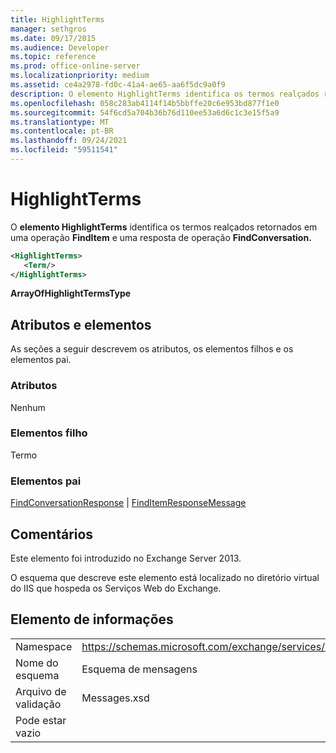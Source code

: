 ```yaml
---
title: HighlightTerms
manager: sethgros
ms.date: 09/17/2015
ms.audience: Developer
ms.topic: reference
ms.prod: office-online-server
ms.localizationpriority: medium
ms.assetid: ce4a2978-fd0c-41a4-ae65-aa6f5dc9a0f9
description: O elemento HighlightTerms identifica os termos realçados retornados em uma operação FindItem e uma resposta de operação FindConversation.
ms.openlocfilehash: 058c283ab4114f14b5bbffe20c6e953bd877f1e0
ms.sourcegitcommit: 54f6cd5a704b36b76d110ee53a6d6c1c3e15f5a9
ms.translationtype: MT
ms.contentlocale: pt-BR
ms.lasthandoff: 09/24/2021
ms.locfileid: "59511541"
---
```

# <a name="highlightterms"></a>HighlightTerms

O **elemento HighlightTerms** identifica os termos realçados retornados em uma operação **FindItem** e uma resposta de operação **FindConversation.** 
  
```XML
<HighlightTerms>
   <Term/>
</HighlightTerms>
```

 **ArrayOfHighlightTermsType**
## <a name="attributes-and-elements"></a>Atributos e elementos

As seções a seguir descrevem os atributos, os elementos filhos e os elementos pai.
  
### <a name="attributes"></a>Atributos

Nenhum
  
### <a name="child-elements"></a>Elementos filho

Termo
  
### <a name="parent-elements"></a>Elementos pai

[FindConversationResponse](findconversationresponse.md)  |  [FindItemResponseMessage](finditemresponsemessage.md)
  
## <a name="remarks"></a>Comentários

Este elemento foi introduzido no Exchange Server 2013.
  
O esquema que descreve este elemento está localizado no diretório virtual do IIS que hospeda os Serviços Web do Exchange.
  
## <a name="element-information"></a>Elemento de informações

|||
|:-----|:-----|
|Namespace  <br/> |https://schemas.microsoft.com/exchange/services/2006/messages  <br/> |
|Nome do esquema  <br/> |Esquema de mensagens  <br/> |
|Arquivo de validação  <br/> |Messages.xsd  <br/> |
|Pode estar vazio  <br/> ||
   

